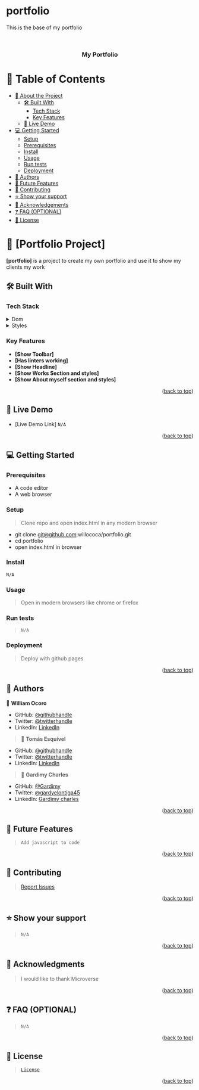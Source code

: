 # portfolio
This is the base of my portfolio
<a name="readme-top"></a>

<!--
HOW TO USE:
This is how to use this project
REQUIRED SECTIONS:
- linter files
- .html file
- .css file
- .test.md file ignored
- header with styles

-->

<div align="center">
  <br/>

  <h3><b>My Portfolio</b></h3>

</div>

<!-- TABLE OF CONTENTS -->

# 📗 Table of Contents

- [📖 About the Project](#about-project)
  - [🛠 Built With](#built-with)
    - [Tech Stack](#tech-stack)
    - [Key Features](#key-features)
  - [🚀 Live Demo](#live-demo)
- [💻 Getting Started](#getting-started)
  - [Setup](#setup)
  - [Prerequisites](#prerequisites)
  - [Install](#install)
  - [Usage](#usage)
  - [Run tests](#run-tests)
  - [Deployment](#triangular_flag_on_post-deployment)
- [👥 Authors](#authors)
- [🔭 Future Features](#future-features)
- [🤝 Contributing](#contributing)
- [⭐️ Show your support](#support)
- [🙏 Acknowledgements](#acknowledgements)
- [❓ FAQ (OPTIONAL)](#faq)
- [📝 License](#license)

<!-- PROJECT DESCRIPTION -->

# 📖 [Portfolio Project] <a name="portfolio"></a>

**[portfolio]** is a project to create my own portfolio and use 
it to show my clients my work

## 🛠 Built With <a name="built-with"></a>

### Tech Stack <a name="tech-stack"></a>

<details>
  <summary>Dom</summary>
  <ul>
    <li><a href="https://developer.mozilla.org/en-US/docs/Web/HTML">Html</a></li>
  </ul>
</details>

<details>
  <summary>Styles</summary>
  <ul>
    <li><a href="https://developer.mozilla.org/en-US/docs/Web/CSS">Css3</a></li>
  </ul>
</details>
<!-- Features -->

### Key Features <a name="key-features"></a>

- **[Show Toolbar]**
- **[Has linters working]**
- **[Show Headline]**
- **[Show Works Section and styles]**
- **[Show About myself section and styles]**

<p align="right">(<a href="#readme-top">back to top</a>)</p>

<!-- LIVE DEMO -->

## 🚀 Live Demo <a name="live-demo"></a>

- [Live Demo Link] <code>N/A</code>

<p align="right">(<a href="#readme-top">back to top</a>)</p>

<!-- GETTING STARTED -->

## 💻 Getting Started <a name="getting-started"></a>

### Prerequisites
- A code editor
- A web browser
### Setup
> Clone repo and open index.html in any modern browser
- git clone git@github.com:willococa/portfolio.git
- cd portfolio
- open index.html in browser
### Install
<code>N/A</code>
### Usage
> Open in modern browsers like chrome or firefox
### Run tests
><code>N/A</code>
### Deployment
> Deploy with github pages
<p align="right">(<a href="#readme-top">back to top</a>)</p>
<!-- AUTHORS -->

## 👥 Authors <a name="authors"></a>

👤 **William Ocoro**

- GitHub: [@githubhandle](https://github.com/willocoro)
- Twitter: [@twitterhandle](https://twitter.com/willocoro)
- LinkedIn: [LinkedIn](https://www.linkedin.com/in/william-ocor%C3%B3-591003268)


>👤 **Tomás Esquivel**

- GitHub: [@githubhandle](https://github.com/tomasesquivelgc)
- Twitter: [@twitterhandle](https://twitter.com/EsquivelTomas)
- LinkedIn: [LinkedIn](https://www.linkedin.com/in/tomas-esquivel-b2160568/)

 >👤 **Gardimy Charles**
- GitHub: [@Gardimy](https://github.com/Gardimy)
- Twitter: [@gardyelontiga45](https://twitter.com/gardyelontiga45)
- LinkedIn: [Gardimy charles](https://www.linkedin.com/in/gardimy-charles)

<p align="right">(<a href="#readme-top">back to top</a>)</p>



<!-- FUTURE FEATURES -->

## 🔭 Future Features <a name="future-features"></a>

><code>Add javascript to code</code>
<p align="right">(<a href="#readme-top">back to top</a>)</p>

<!-- CONTRIBUTING -->

## 🤝 Contributing <a name="contributing"></a>
><a href="https://github.com/willococa/portfolio/issues">Report Issues</a>
<p align="right">(<a href="#readme-top">back to top</a>)</p>

<!-- SUPPORT -->

## ⭐️ Show your support <a name="support"></a>

><code>N/A</code>

<p align="right">(<a href="#readme-top">back to top</a>)</p>

<!-- ACKNOWLEDGEMENTS -->

## 🙏 Acknowledgments <a name="acknowledgements"></a>

> I would like to thank Microverse

<p align="right">(<a href="#readme-top">back to top</a>)</p>

<!-- FAQ (optional) -->

## ❓ FAQ (OPTIONAL) <a name="faq"></a>

><code>N/A</code>

<p align="right">(<a href="#readme-top">back to top</a>)</p>

<!-- LICENSE -->

## 📝 License <a name="license"></a>
><code><a href="https://github.com/willococa/portfolio/blob/main/LICENSE">License</a></code>
<p align="right">(<a href="#readme-top">back to top</a>)</p>
